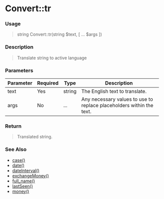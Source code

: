 
# Convert::tr 

### Usage

> string Convert::tr(string $text, [ ... $args ])

### Description

> Translate string to active language

### Parameters

Parameter | Required | Type | Description
------------- |------------- |------------- |------------- 
text | Yes | string | The English text to translate.
args | No | ... | Any necessary values to use to replace placeholders within the text.

### Return
> Translated string.
### See Also

* [case()](case.md)
* [date()](date.md)
* [dateInterval()](dateinterval.md)
* [exchangeMoney()](exchangemoney.md)
* [full_name()](full_name.md)
* [lastSeen()](lastseen.md)
* [money()](money.md)


